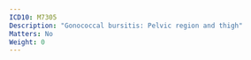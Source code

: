 ```yaml
---
ICD10: M7305
Description: "Gonococcal bursitis: Pelvic region and thigh"
Matters: No
Weight: 0
---
```

